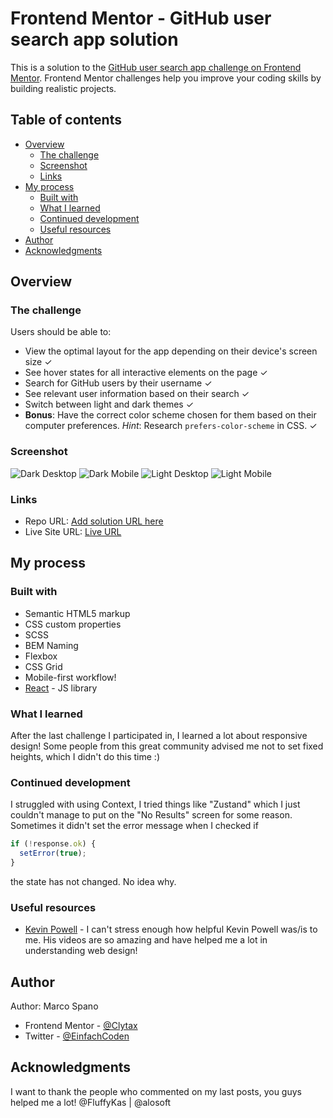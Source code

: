 # Frontend Mentor - GitHub user search app solution

This is a solution to the [GitHub user search app challenge on Frontend Mentor](https://www.frontendmentor.io/challenges/github-user-search-app-Q09YOgaH6). Frontend Mentor challenges help you improve your coding skills by building realistic projects.

## Table of contents

- [Overview](#overview)
  - [The challenge](#the-challenge)
  - [Screenshot](#screenshot)
  - [Links](#links)
- [My process](#my-process)
  - [Built with](#built-with)
  - [What I learned](#what-i-learned)
  - [Continued development](#continued-development)
  - [Useful resources](#useful-resources)
- [Author](#author)
- [Acknowledgments](#acknowledgments)

## Overview

### The challenge

Users should be able to:

- View the optimal layout for the app depending on their device's screen size ✓
- See hover states for all interactive elements on the page ✓
- Search for GitHub users by their username ✓
- See relevant user information based on their search ✓
- Switch between light and dark themes ✓
- **Bonus**: Have the correct color scheme chosen for them based on their computer preferences. _Hint_: Research `prefers-color-scheme` in CSS. ✓

### Screenshot

![Dark Desktop](./Screenshots/screenshot1.png)
![Dark Mobile](./Screenshots//screenshot4.png)
![Light Desktop](./Screenshots//screenshot2.png)
![Light Mobile](./Screenshots//screenshot3.png)

### Links

- Repo URL: [Add solution URL here](https://github.com/Clytax/github)
- Live Site URL: [Live URL](https://github-eta-ten.vercel.app/)

## My process

### Built with

- Semantic HTML5 markup
- CSS custom properties
- SCSS
- BEM Naming
- Flexbox
- CSS Grid
- Mobile-first workflow!
- [React](https://reactjs.org/) - JS library

### What I learned

After the last challenge I participated in, I learned a lot about responsive design! Some people from this great community advised me not to set fixed heights, which I didn't do this time :)

### Continued development

I struggled with using Context, I tried things like "Zustand" which I just couldn't manage to put on the "No Results" screen for some reason. Sometimes it didn't set the error message when I checked if

```javascript
if (!response.ok) {
  setError(true);
}
```

the state has not changed. No idea why.

### Useful resources

- [Kevin Powell](https://www.youtube.com/kepowob) - I can't stress enough how helpful Kevin Powell was/is to me. His videos are so amazing and have helped me a lot in understanding web design!

## Author

Author: Marco Spano

- Frontend Mentor - [@Clytax](https://www.frontendmentor.io/profile/Clytax)
- Twitter - [@EinfachCoden](https://twitter.com/EinfachCoden)

## Acknowledgments

I want to thank the people who commented on my last posts, you guys helped me a lot!
@FluffyKas | @alosoft
